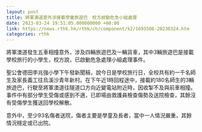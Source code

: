 ```yaml
---
layout: post
title: 將軍澳道意外涉接載學童旅遊巴　校方啟動危急小組處理
date: 2023-03-24 19:51:05.000000000 +08:00
link: https://news.rthk.hk/rthk/ch/component/k2/1693508-20230324.htm
categories: rthk
---
```


將軍澳道發生五車相撞意外，涉及四輛旅遊巴及一輛貨車，其中3輛旅遊巴是接載學校旅行的小學生，校方說，已啟動危急處理小組處理事件。

聖公會德田李兆強小學下午發新聞稿，說今日是學校旅行日，全校共有約一千名師生及家長義工往烏溪沙青年新村。在下午近1時回程途中，接載約180名師生的3輛旅遊巴，行駛至將軍澳道往隧道口方向近變電站附近時，因收掣不及與前車相撞。事件中有部分學生受傷或感到不適，已即場由救護員檢查傷勢及送院檢查，其餘沒有受傷學生獲送回學校解散。

意外中，至少93名傷者送院，傷者主要是學童及長者，當中一人情況嚴重，其餘情況穩定或已出院。
